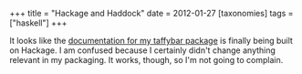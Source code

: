 +++
title = "Hackage and Haddock"
date = 2012-01-27
[taxonomies]
tags = ["haskell"]
+++

It looks like the
[documentation for my taffybar package](http://hackage.haskell.org/packages/archive/taffybar/0.2.0/doc/html/System-Taffybar.html)
is finally being built on Hackage.  I am confused because I certainly
didn't change anything relevant in my packaging.  It works, though, so
I'm not going to complain.
